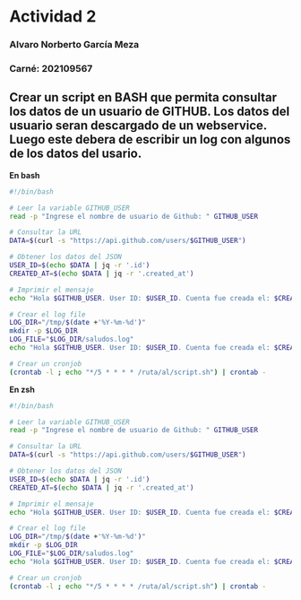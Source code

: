 # Actividad 2
### Alvaro Norberto García Meza 
### Carné: 202109567

## Crear un script en BASH que permita consultar los datos de un usuario de GITHUB. Los datos del usuario seran descargado de un webservice. Luego este debera de escribir un log con algunos de los datos del usario.


**En bash**
```bash
#!/bin/bash

# Leer la variable GITHUB_USER
read -p "Ingrese el nombre de usuario de Github: " GITHUB_USER

# Consultar la URL
DATA=$(curl -s "https://api.github.com/users/$GITHUB_USER")

# Obtener los datos del JSON
USER_ID=$(echo $DATA | jq -r '.id')
CREATED_AT=$(echo $DATA | jq -r '.created_at')

# Imprimir el mensaje
echo "Hola $GITHUB_USER. User ID: $USER_ID. Cuenta fue creada el: $CREATED_AT."

# Crear el log file
LOG_DIR="/tmp/$(date +'%Y-%m-%d')"
mkdir -p $LOG_DIR
LOG_FILE="$LOG_DIR/saludos.log"
echo "Hola $GITHUB_USER. User ID: $USER_ID. Cuenta fue creada el: $CREATED_AT." >> $LOG_FILE

# Crear un cronjob
(crontab -l ; echo "*/5 * * * * /ruta/al/script.sh") | crontab -

```

**En zsh**
```bash
#!/bin/bash

# Leer la variable GITHUB_USER
read -p "Ingrese el nombre de usuario de Github: " GITHUB_USER

# Consultar la URL
DATA=$(curl -s "https://api.github.com/users/$GITHUB_USER")

# Obtener los datos del JSON
USER_ID=$(echo $DATA | jq -r '.id')
CREATED_AT=$(echo $DATA | jq -r '.created_at')

# Imprimir el mensaje
echo "Hola $GITHUB_USER. User ID: $USER_ID. Cuenta fue creada el: $CREATED_AT."

# Crear el log file
LOG_DIR="/tmp/$(date +'%Y-%m-%d')"
mkdir -p $LOG_DIR
LOG_FILE="$LOG_DIR/saludos.log"
echo "Hola $GITHUB_USER. User ID: $USER_ID. Cuenta fue creada el: $CREATED_AT." >> $LOG_FILE

# Crear un cronjob
(crontab -l ; echo "*/5 * * * * /ruta/al/script.sh") | crontab -

```